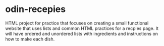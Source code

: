 # odin-recepies
HTML project for practice that focuses on creating a small functional website that uses lists and common HTML practices for a recpies page.
It will have ordered and unordered lists with ingredients and instructions on how to make each dish.
